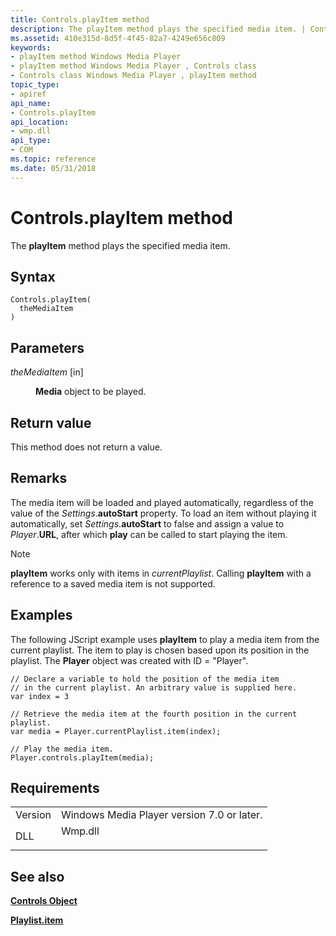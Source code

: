 ```yaml
---
title: Controls.playItem method
description: The playItem method plays the specified media item. | Controls.playItem method
ms.assetid: 410e315d-8d5f-4f45-82a7-4249e656c809
keywords:
- playItem method Windows Media Player
- playItem method Windows Media Player , Controls class
- Controls class Windows Media Player , playItem method
topic_type:
- apiref
api_name:
- Controls.playItem
api_location:
- wmp.dll
api_type:
- COM
ms.topic: reference
ms.date: 05/31/2018
---
```


# Controls.playItem method

The **playItem** method plays the specified media item.

## Syntax


```JScript
Controls.playItem(
  theMediaItem
)
```



## Parameters

<dl> <dt>

*theMediaItem* \[in\]
</dt> <dd>

**Media** object to be played.

</dd> </dl>

## Return value

This method does not return a value.

## Remarks

The media item will be loaded and played automatically, regardless of the value of the *Settings*.**autoStart** property. To load an item without playing it automatically, set *Settings*.**autoStart** to false and assign a value to *Player*.**URL**, after which **play** can be called to start playing the item.

Note

**playItem** works only with items in *currentPlaylist*. Calling **playItem** with a reference to a saved media item is not supported.

## Examples

The following JScript example uses **playItem** to play a media item from the current playlist. The item to play is chosen based upon its position in the playlist. The **Player** object was created with ID = "Player".


```JScript
// Declare a variable to hold the position of the media item 
// in the current playlist. An arbitrary value is supplied here.
var index = 3

// Retrieve the media item at the fourth position in the current playlist.
var media = Player.currentPlaylist.item(index);

// Play the media item.
Player.controls.playItem(media);

```



## Requirements



|                    |                                                                                    |
|--------------------|------------------------------------------------------------------------------------|
| Version<br/> | Windows Media Player version 7.0 or later.<br/>                              |
| DLL<br/>     | <dl> <dt>Wmp.dll</dt> </dl> |



## See also

<dl> <dt>

[**Controls Object**](controls-object.md)
</dt> <dt>

[**Playlist.item**](playlist-item.md)
</dt> </dl>

 

 





